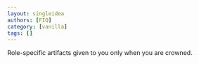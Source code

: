 ```yaml
---
layout: singleidea
authors: [FIQ]
category: [vanilla]
tags: []
---
```

Role-specific artifacts given to you only when you are crowned.
